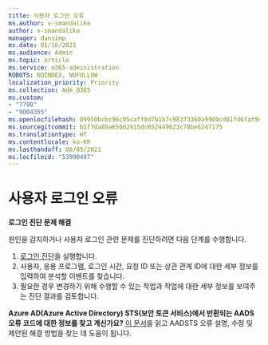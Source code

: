 ```yaml
---
title: 사용자 로그인 오류
ms.author: v-smandalika
author: v-smandalika
manager: dansimp
ms.date: 01/16/2021
ms.audience: Admin
ms.topic: article
ms.service: o365-administration
ROBOTS: NOINDEX, NOFOLLOW
localization_priority: Priority
ms.collection: Adm_O365
ms.custom:
- "7790"
- "9004355"
ms.openlocfilehash: 09950bcbc96c95caff0d7b1b7c98373360a9900cd01fd6faf9e787f67cefb5a7
ms.sourcegitcommit: b5f7da89a650d2915dc652449623c78be6247175
ms.translationtype: HT
ms.contentlocale: ko-KR
ms.lasthandoff: 08/05/2021
ms.locfileid: "53990497"
---
```

# <a name="user-sign-in-errors"></a>사용자 로그인 오류

**로그인 진단 문제 해결**

원인을 감지하거나 사용자 로그인 관련 문제를 진단하려면 다음 단계를 수행합니다.

1. [로그인 진단](https://ms.portal.azure.com/#blade/Microsoft_AAD_IAM/ActiveDirectoryMenuBlade/diagnose/symptomId/ms_aad_dxp_signin_caDiagnoseAndSolveSummarySymptom)을 실행합니다.
2. 사용자, 응용 프로그램, 로그인 시간, 요청 ID 또는 상관 관계 ID에 대한 세부 정보를 입력하여 분석할 이벤트를 찾습니다.
3. 필요한 경우 변경하기 위해 수행할 수 있는 작업과 작업에 대한 세부 정보를 보여주는 진단 결과를 검토합니다.

**Azure AD(Azure Active Directory) STS(보안 토큰 서비스)에서 반환되는 AADS 오류 코드에 대한 정보를 찾고 계신가요?** [이 문서](https://docs.microsoft.com/azure/active-directory/develop/reference-aadsts-error-codes)를 읽고 AADSTS 오류 설명, 수정 및 제안된 해결 방법을 찾는 데 도움이 됩니다.